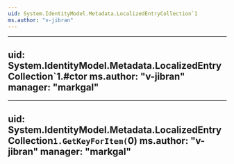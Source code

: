 ```yaml
---
uid: System.IdentityModel.Metadata.LocalizedEntryCollection`1
ms.author: "v-jibran"
---
```


---
uid: System.IdentityModel.Metadata.LocalizedEntryCollection`1.#ctor
ms.author: "v-jibran"
manager: "markgal"
---

---
uid: System.IdentityModel.Metadata.LocalizedEntryCollection`1.GetKeyForItem(`0)
ms.author: "v-jibran"
manager: "markgal"
---

